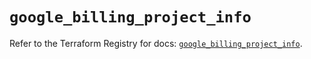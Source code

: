 # `google_billing_project_info`

Refer to the Terraform Registry for docs: [`google_billing_project_info`](https://registry.terraform.io/providers/hashicorp/google/5.22.0/docs/resources/billing_project_info).

